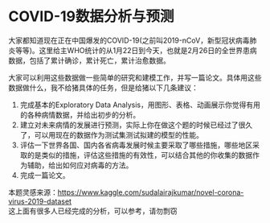 # COVID-19数据分析与预测

大家都知道现在正在中国爆发的COVID-19(之前叫2019-nCoV，新型冠状病毒肺炎等等)。这里给主WHO统计的从1月22日到今天，也就是2月26日的全世界患病数据，包括了累计确诊，累计死亡，累计治愈数据。

大家可以利用这些数据做一些简单的研究和建模工作，并写一篇论文。具体用这些数据做什么，我不给猪具体的任务，但是给猪以下几条建议：

1. 完成基本的Exploratory Data Analysis，用图形、表格、动画展示你觉得有用的各种病情数据，并给出初步的分析。
2. 建立对未来病情的发展进行预测，实际上你在做这个题的时候已经过了很久了，可以用现在的数据作为测试集测试拟建的模型的性能。
3. 评估一下世界各国、国内各省病毒发展时候主要采取了哪些措施，哪些地区采取的是类似的措施，评估这些措施的有效性，可以结合其他的你收集的数据作为辅助，给出如何应对病毒的方法。
4. 完成一篇论文。

本题灵感来源：https://www.kaggle.com/sudalairajkumar/novel-corona-virus-2019-dataset  
这上面有很多人已经完成的分析，可以参考，请勿剽窃